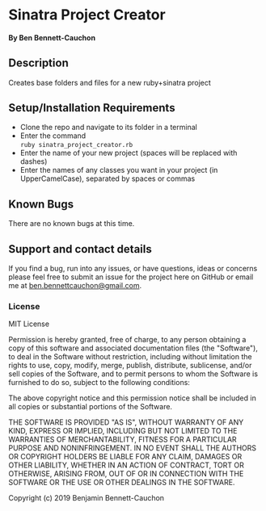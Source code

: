 # Sinatra Project Creator

#### By Ben Bennett-Cauchon

## Description

Creates base folders and files for a new ruby+sinatra project

## Setup/Installation Requirements

* Clone the repo and navigate to its folder in a terminal
* Enter the command<br>
`ruby sinatra_project_creator.rb`
* Enter the name of your new project (spaces will be replaced with dashes)
* Enter the names of any classes you want in your project (in UpperCamelCase), separated by spaces or commas

## Known Bugs

There are no known bugs at this time.

## Support and contact details

If you find a bug, run into any issues, or have questions, ideas or concerns please feel free to submit an issue for the project here on GitHub or email me at ben.bennettcauchon@gmail.com.

### License

MIT License

Permission is hereby granted, free of charge, to any person obtaining a copy of this software and associated documentation files (the "Software"), to deal in the Software without restriction, including without limitation the rights to use, copy, modify, merge, publish, distribute, sublicense, and/or sell copies of the Software, and to permit persons to whom the Software is furnished to do so, subject to the following conditions:

The above copyright notice and this permission notice shall be included in all copies or substantial portions of the Software.

THE SOFTWARE IS PROVIDED "AS IS", WITHOUT WARRANTY OF ANY KIND, EXPRESS OR IMPLIED, INCLUDING BUT NOT LIMITED TO THE WARRANTIES OF MERCHANTABILITY, FITNESS FOR A PARTICULAR PURPOSE AND NONINFRINGEMENT. IN NO EVENT SHALL THE AUTHORS OR COPYRIGHT HOLDERS BE LIABLE FOR ANY CLAIM, DAMAGES OR OTHER LIABILITY, WHETHER IN AN ACTION OF CONTRACT, TORT OR OTHERWISE, ARISING FROM, OUT OF OR IN CONNECTION WITH THE SOFTWARE OR THE USE OR OTHER DEALINGS IN THE SOFTWARE.

Copyright (c) 2019 Benjamin Bennett-Cauchon
